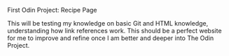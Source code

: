 First Odin Project: Recipe Page

This will be testing my knowledge on basic Git and HTML knowledge, understanding how link references work. This should be a perfect website for me to improve and refine once I am better and deeper into The Odin Project.